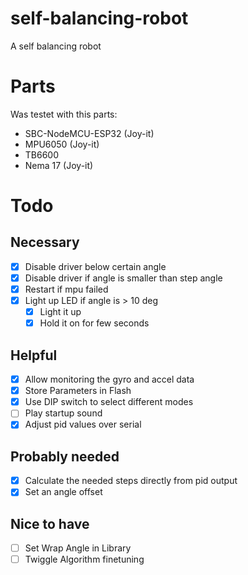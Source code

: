 # self-balancing-robot
A self balancing robot

# Parts
Was testet with this parts:
 - SBC-NodeMCU-ESP32 (Joy-it)
 - MPU6050 (Joy-it)
 - TB6600
 - Nema 17 (Joy-it)

# Todo
## Necessary
 - [x] Disable driver below certain angle
 - [x] Disable driver if angle is smaller than step angle
 - [x] Restart if mpu failed 
 - [x] Light up LED if angle is > 10 deg
   - [x] Light it up
   - [x] Hold it on for few seconds
## Helpful
 - [x] Allow monitoring the gyro and accel data
 - [x] Store Parameters in Flash
 - [x] Use DIP switch to select different modes
 - [ ] Play startup sound
 - [x] Adjust pid values over serial
## Probably needed
 - [x] Calculate the needed steps directly from pid output
 - [x] Set an angle offset 
## Nice to have
 - [ ] Set Wrap Angle in Library
 - [ ] Twiggle Algorithm finetuning
